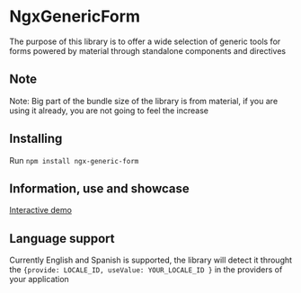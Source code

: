 # NgxGenericForm

The purpose of this library is to offer a wide selection of generic tools for forms powered by material through standalone components and directives

## Note

Note: Big part of the bundle size of the library is from material, if you are using it already, you are not going to feel the increase

## Installing

Run `npm install ngx-generic-form`

## Information, use and showcase

[Interactive demo](https://aramirezj.github.io/ngx-generic-form/)

## Language support

Currently English and Spanish is supported, the library will detect it throught the `{provide: LOCALE_ID, useValue: YOUR_LOCALE_ID }` in the providers of your application